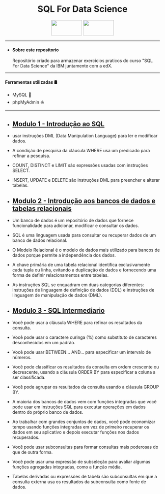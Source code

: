 <h1 align="center">SQL For Data Science</h1>

<p align="center">
    <img src="https://upload.wikimedia.org/wikipedia/commons/thumb/5/51/IBM_logo.svg/800px-IBM_logo.svg.png" width="100" height="50" />          <img src="https://edx-cdn.org/v3/prod/logo.svg" width="100" height="50" /> 
</p>

---
* #### Sobre este repositorio
    Repositório criado para armazenar exercicios praticos do curso "SQL For Data Science" da IBM juntamente com  a edX.
---
 #### Ferramentas utilizadas 🛢️
* MySQL 🐬
* phpMyAdmin ⛵
---

* ## [Modulo 1 - Introdução ao SQL](https://github.com/erivelton-jr/SQL-For-Data-Science/tree/main/Modulo%201%20-%20Getting%20Started%20with%20SQL)

* usar instruções DML (Data Manipulation Language) para ler e modificar dados.
* A condição de pesquisa da cláusula WHERE usa um predicado para refinar a pesquisa.​
* COUNT, DISTINCT e LIMIT​ são expressões usadas com instruções SELECT​.
* INSERT, UPDATE e DELETE são instruções DML para preencher e alterar tabelas.

* ## [Modulo 2 - Introdução aos bancos de dados e tabelas relacionais](https://github.com/erivelton-jr/SQL-For-Data-Science/tree/main/M%C3%B3dulo%202%20-%20Introduction%20to%20Relational%20Databases%20and%20Tables)

* Um banco de dados é um repositório de dados que fornece funcionalidade para adicionar, modificar e consultar os dados.
* SQL é uma linguagem usada para consultar ou recuperar dados de um banco de dados relacional.
* O Modelo Relacional é o modelo de dados mais utilizado para bancos de dados porque permite a independência dos dados.
* A chave primária de uma tabela relacional identifica exclusivamente cada tupla ou linha, evitando a duplicação de dados e fornecendo uma forma de definir relacionamentos entre tabelas.
* As instruções SQL se enquadram em duas categorias diferentes: instruções de linguagem de definição de dados (DDL) e instruções de linguagem de manipulação de dados (DML).

* ## [Modulo 3 - SQL Intermediario]()

* Você pode usar a cláusula WHERE para refinar os resultados da consulta.
* Você pode usar o caractere curinga (%) como substituto de caracteres desconhecidos em um padrão.
* Você pode usar BETWEEN... AND... para especificar um intervalo de números.
* Você pode classificar os resultados da consulta em ordem crescente ou decrescente, usando a cláusula ORDER BY para especificar a coluna a ser classificada.
* Você pode agrupar os resultados da consulta usando a cláusula GROUP BY.
* A maioria dos bancos de dados vem com funções integradas que você pode usar em instruções SQL para executar operações em dados dentro do próprio banco de dados.
* Ao trabalhar com grandes conjuntos de dados, você pode economizar tempo usando funções integradas em vez de primeiro recuperar os dados em seu aplicativo e depois executar funções nos dados recuperados.
* Você pode usar subconsultas para formar consultas mais poderosas do que de outra forma.
* Você pode usar uma expressão de subseleção para avaliar algumas funções agregadas integradas, como a função média.
* Tabelas derivadas ou expressões de tabela são subconsultas em que a consulta externa usa os resultados da subconsulta como fonte de dados.
​
